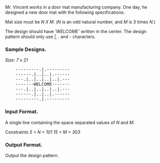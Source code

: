 Mr. Vincent works in a door mat manufacturing company. One day, he
designed a new door mat with the following specifications:

Mat size must be *N X M*. (*N* is an odd natural number, and *M* is 3 times *N*.)

The design should have *'WELCOME'* written in the center.
The design pattern should only use *|, .* and - characters.

### Sample Designs.

   *Size: 7 x 21*
<pre>
    ---------.|.---------  
    ------.|..|..|.------  
    ---.|..|..|..|..|.---  
    -------WELCOME-------  
    ---.|..|..|..|..|.---  
    ------.|..|..|.------  
    ---------.|.---------  
</pre>

### Input Format.
A single line containing the space separated values of *N* and *M*.

Constraints
*5 < N < 101*
*15 < M < 303*

### Output Format.
Output the design pattern.
